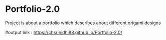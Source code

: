 # Portfolio-2.0

Project is about a portfolio which describes about different origami designs

#output link :  https://chsrinidhi88.github.io/Portfolio-2.0/
